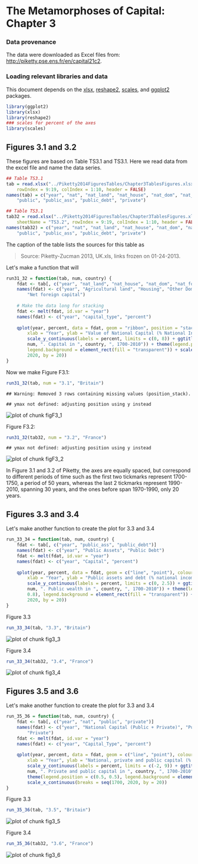 The Metamorphoses of Capital: Chapter 3
========================================================

### Data provenance

The data were downloaded as Excel files from: http://piketty.pse.ens.fr/en/capital21c2. 

### Loading relevant libraries and data

This document depends on the [xlsx](http://cran.r-project.org/web/packages/xlsx/index.html), [reshape2](http://cran.r-project.org/web/packages/reshape2/index.html), [scales](http://cran.r-project.org/web/packages/scales/index.html), and [ggplot2](http://cran.r-project.org/web/packages/ggplot2/index.html) packages.



```r
library(ggplot2)
library(xlsx)
library(reshape2)
### scales for percent of the axes
library(scales)
```


## Figures 3.1 and 3.2

These figures are based on Table TS3.1 and TS3.1. Here we read
data from the excel file and name the data series.


```r
## Table TS3.1
tab = read.xlsx("../Piketty2014FiguresTables/Chapter3TablesFigures.xlsx", sheetName = "TS3.1", 
    rowIndex = 9:19, colIndex = 1:10, header = FALSE)
names(tab) = c("year", "nat", "nat_land", "nat_house", "nat_dom", "nat_foreign", 
    "public", "public_ass", "public_debt", "private")
```



```r
## Table TS3.1
tab32 = read.xlsx("../Piketty2014FiguresTables/Chapter3TablesFigures.xlsx", 
    sheetName = "TS3.2", rowIndex = 9:19, colIndex = 1:10, header = FALSE)
names(tab32) = c("year", "nat", "nat_land", "nat_house", "nat_dom", "nat_foreign", 
    "public", "public_ass", "public_debt", "private")
```


The caption of the table lists the sources for this table
as 

> Source: Piketty-Zucman 2013, UK.xls, links frozen on 01-24-2013.   				

Let's make a function that will 

```r
run31_32 = function(tab, num, country) {
    fdat <- tab[, c("year", "nat_land", "nat_house", "nat_dom", "nat_foreign")]
    names(fdat) <- c("year", "Agricultural land", "Housing", "Other Domestic Capital", 
        "Net foreign capital")
    
    # Make the data long for stacking
    fdat <- melt(fdat, id.var = "year")
    names(fdat) <- c("year", "capital_type", "percent")
    
    qplot(year, percent, data = fdat, geom = "ribbon", position = "stack", fill = capital_type, 
        xlab = "Year", ylab = "Value of National Capital (% National Income)") + 
        scale_y_continuous(labels = percent, limits = c(0, 8)) + ggtitle(paste0("Figure ", 
        num, ". Capital in ", country, ", 1700-2010")) + theme(legend.position = "bottom", 
        legend.background = element_rect(fill = "transparent")) + scale_x_continuous(breaks = seq(1700, 
        2020, by = 20))
}
```


Now we make Figure F3.1:


```r
run31_32(tab, num = "3.1", "Britain")
```

```
## Warning: Removed 3 rows containing missing values (position_stack).
```

```
## ymax not defined: adjusting position using y instead
```

![plot of chunk figF3_1](figure/figF3_1.png) 


Figure F3.2:


```r
run31_32(tab32, num = "3.2", "France")
```

```
## ymax not defined: adjusting position using y instead
```

![plot of chunk figF3_2](figure/figF3_2.png) 


In Figure 3.1 and 3.2 of Piketty, the axes are equally spaced, but correspond to different periods of time such as the first two tickmarks represent 1700-1750, a period of 50 years, whereas the last 2 tickmarks represent 1990-2010, spanning 30 years, and the ones before span 1970-1990, only 20 years.  

## Figures 3.3 and 3.4
Let's make another function to create the plot for 3.3 and 3.4

```r
run_33_34 = function(tab, num, country) {
    fdat <- tab[, c("year", "public_ass", "public_debt")]
    names(fdat) <- c("year", "Public Assets", "Public Debt")
    fdat <- melt(fdat, id.var = "year")
    names(fdat) <- c("year", "Capital", "percent")
    
    qplot(year, percent, data = fdat, geom = c("line", "point"), colour = Capital, 
        xlab = "Year", ylab = "Public assets and debt (% national income)") + 
        scale_y_continuous(labels = percent, limits = c(0, 2.5)) + ggtitle(paste0("Figure ", 
        num, ". Public wealth in ", country, ", 1700-2010")) + theme(legend.position = c(0.5, 
        0.8), legend.background = element_rect(fill = "transparent")) + scale_x_continuous(breaks = seq(1700, 
        2020, by = 20))
}
```


Figure 3.3


```r
run_33_34(tab, "3.3", "Britain")
```

![plot of chunk fig3_3](figure/fig3_3.png) 


Figure 3.4


```r
run_33_34(tab32, "3.4", "France")
```

![plot of chunk fig3_4](figure/fig3_4.png) 



## Figures 3.5 and 3.6
Let's make another function to create the plot for 3.3 and 3.4

```r
run_35_36 = function(tab, num, country) {
    fdat <- tab[, c("year", "nat", "public", "private")]
    names(fdat) <- c("year", "National Capital (Public + Private)", "Public", 
        "Private")
    fdat <- melt(fdat, id.var = "year")
    names(fdat) <- c("year", "Capital_Type", "percent")
    
    qplot(year, percent, data = fdat, geom = c("line", "point"), colour = Capital_Type, 
        xlab = "Year", ylab = "National, private and public capital (% national income)") + 
        scale_y_continuous(labels = percent, limits = c(-2, 9)) + ggtitle(paste0("Figure ", 
        num, ". Private and public capital in ", country, ", 1700-2010")) + 
        theme(legend.position = c(0.5, 0.5), legend.background = element_rect(fill = "transparent")) + 
        scale_x_continuous(breaks = seq(1700, 2020, by = 20))
}
```


Figure 3.3


```r
run_35_36(tab, "3.5", "Britain")
```

![plot of chunk fig3_5](figure/fig3_5.png) 


Figure 3.4


```r
run_35_36(tab32, "3.6", "France")
```

![plot of chunk fig3_6](figure/fig3_6.png) 


